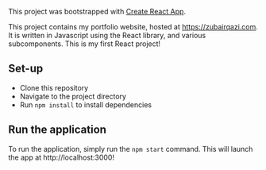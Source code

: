 This project was bootstrapped with [Create React App](https://github.com/facebook/create-react-app).

This project contains my portfolio website, hosted at https://zubairqazi.com. It is written in Javascript using the React library, and various subcomponents. This is my first React project!

## Set-up

- Clone this repository
- Navigate to the project directory
- Run `npm install` to install dependencies

## Run the application
To run the application, simply run the `npm start` command. This will launch the app at http://localhost:3000!
